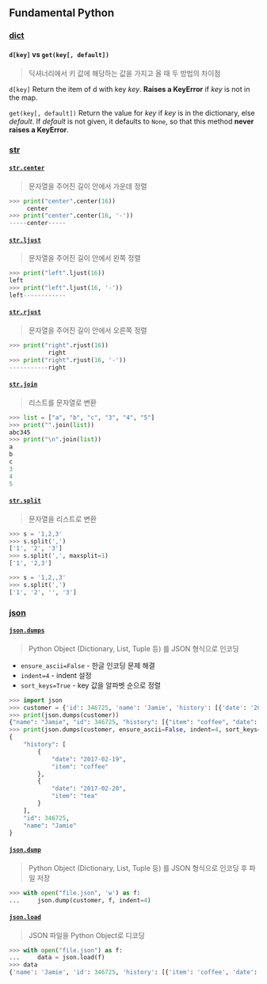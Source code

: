 ## Fundamental Python

### [dict](https://docs.python.org/3.6/library/stdtypes.html?highlight=dict#mapping-types-dict)

#### `d[key]` vs `get(key[, default])`

>  딕셔너리에서 키 값에 해당하는 값을 가지고 올 때 두 방법의 차이점

`d[key]` Return the item of d with key *key*. **Raises a KeyError** if *key* is not in the map. 

`get(key[, default])` Return the value for *key* if *key* is in the dictionary, else *default*. If *default* is not given, it defaults to `None`, so that this method **never raises a KeyError**.

### [str](https://docs.python.org/3.6/library/stdtypes.html#text-sequence-type-str)

#### [`str.center`](https://docs.python.org/3.6/library/stdtypes.html?highlight=dict#str.center)

> 문자열을 주어진 길이 안에서 가운데 정렬

```python
>>> print("center".center(16))
     center     
>>> print("center".center(16, '-'))
-----center-----
```

#### [`str.ljust`](https://docs.python.org/3.6/library/stdtypes.html?highlight=dict#str.ljust)

> 문자열을 주어진 길이 안에서 왼쪽 정렬

```python
>>> print("left".ljust(16))
left            
>>> print("left".ljust(16, '-'))
left------------
```

#### [`str.rjust`](https://docs.python.org/3.6/library/stdtypes.html?highlight=dict#str.rjust)

> 문자열을 주어진 길이 안에서 오른쪽 정렬

```python
>>> print("right".rjust(16))
           right
>>> print("right".rjust(16, '-'))
-----------right
```

#### [`str.join`](https://docs.python.org/3.6/library/stdtypes.html#str.join)

> 리스트를 문자열로 변환

```python
>>> list = ["a", "b", "c", "3", "4", "5"]
>>> print("".join(list))
abc345
>>> print("\n".join(list))
a
b
c
3
4
5
```

#### [`str.split`](https://docs.python.org/3.6/library/stdtypes.html#str.split)

> 문자열을 리스트로 변환

```python
>>> s = '1,2,3'
>>> s.split(',')
['1', '2', '3']
>>> s.split(',', maxsplit=1)
['1', '2,3']

>>> s = '1,2,,3'
>>> s.split(',')
['1', '2', '', '3']
```

### [json](https://docs.python.org/3/library/json.html?highlight=json#module-json)

#### [`json.dumps`](https://docs.python.org/3/library/json.html?highlight=json#json.dumps)

> Python Object (Dictionary, List, Tuple 등) 를 JSON 형식으로 인코딩

- `ensure_ascii=False` - 한글 인코딩 문제 해결
- `indent=4` - indent 설정
- `sort_keys=True` - key 값을 알파벳 순으로 정렬

```python
>>> import json
>>> customer = {'id': 346725, 'name': 'Jamie', 'history': [{'date': '2017-02-19', 'item': 'coffee'}, {'date': '2017-02-20', 'item': 'tea'}]}
>>> print(json.dumps(customer))
{"name": "Jamie", "id": 346725, "history": [{"item": "coffee", "date": "2017-02-19"}, {"item": "tea", "date": "2017-02-20"}]}
>>> print(json.dumps(customer, ensure_ascii=False, indent=4, sort_keys=True))
{
    "history": [
        {
            "date": "2017-02-19",
            "item": "coffee"
        },
        {
            "date": "2017-02-20",
            "item": "tea"
        }
    ],
    "id": 346725,
    "name": "Jamie"
}
```

#### [`json.dump`](https://docs.python.org/3/library/json.html?highlight=json#json.dump)

> Python Object (Dictionary, List, Tuple 등) 를 JSON 형식으로 인코딩 후 파일 저장

```python
>>> with open("file.json", 'w') as f:
...     json.dump(customer, f, indent=4)
```

#### [`json.load`](https://docs.python.org/3/library/json.html?highlight=json#json.load)

> JSON 파일을 Python Object로 디코딩

```python
>>> with open("file.json") as f:
...     data = json.load(f)
>>> data
{'name': 'Jamie', 'id': 346725, 'history': [{'item': 'coffee', 'date': '2017-02-19'}, {'item': 'tea', 'date': '2017-02-20'}]}
```



